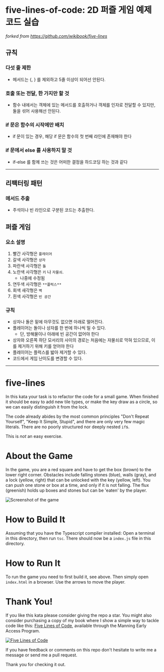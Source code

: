 # five-lines-of-code: 2D 퍼즐 게임 예제 코드 실습

_forked from https://github.com/wikibook/five-lines_

## 규칙

### 다섯 줄 제한

- 메서드는 {, } 를 제외하고 5줄 이상이 되어선 안된다.

### 호출 또는 전달, 한 가지만 할 것

- 함수 내에서는 객체에 있는 메서드를 호출하거나 객체를 인자로 전달할 수 있지만, 둘을 섞어 사용해선 안된다.

### if 문은 함수의 시작에만 배치

- if 문이 있는 경우, 해당 if 문은 함수의 첫 번째 라인에 존재해야 한다

### if 문에서 else 를 사용하지 말 것

- if-else 를 함께 쓰는 것은 어떠한 결정을 하드코딩 하는 것과 같다

---

## 리팩터링 패턴

### 메서드 추출

- 주석이나 빈 라인으로 구분된 코드는 추출한다.

## 퍼즐 게임

### 요소 설명

1. 빨간 사각형은 `플레이어`
2. 갈색 사각형은 `상자`
3. 파란색 사각형은 `돌`
4. 노란색 사각형은 `키` 나 `자물쇠`.
   - 나중에 수정됨
5. 연두색 사각형은 `**플럭스**`
6. 회색 새각형은 `벽`
7. 흰색 사각형은 `빈 공간`

### 규칙

- 상자나 돌은 밑에 아무것도 없으면 아래로 떨어진다.
- 플레이어는 돌이나 상자를 한 번에 하나씩 밀 수 있다.
  - 단, 방해물이나 아래에 빈 공간이 없어야 한다
- 상자와 오른쪽 하단 모서리의 사이의 경로는 처음에는 자물쇠로 막혀 있으므로, 이를 제거하기 위해 키를 얻어야 한다
- 플레이어는 플럭스를 밟아 제거할 수 있다.
- 코드에서 게임 난이도를 변경할 수 있다.

---

# five-lines

In this kata your task is to refactor the code for a small game. When finished it should be easy to add new tile types, or make the key draw as a circle, so we can easily distinguish it from the lock.

The code already abides by the most common principles "Don't Repeat Yourself", "Keep It Simple, Stupid", and there are only very few magic literals. There are no poorly structured nor deeply nested `if`s.

This is _not_ an easy exercise.

# About the Game

In the game, you are a red square and have to get the box (brown) to the lower right corner. Obstacles include falling stones (blue), walls (gray), and a lock (yellow, right) that can be unlocked with the key (yellow, left). You can push one stone or box at a time, and only if it is not falling. The flux (greenish) holds up boxes and stones but can be 'eaten' by the player.

![Screenshot of the game](game.png)

# How to Build It

Assuming that you have the Typescript compiler installed: Open a terminal in this directory, then run `tsc`. There should now be a `index.js` file in this directory.

# How to Run It

To run the game you need to first build it, see above. Then simply open `index.html` in a browser. Use the arrows to move the player.

# Thank You!

If you like this kata please consider giving the repo a star. You might also consider purchasing a copy of my book where I show a simple way to tackle code like this: [Five Lines of Code](https://www.manning.com/books/five-lines-of-code), available through the Manning Early Access Program.

[![Five Lines of Code](frontpage.png)](https://www.manning.com/books/five-lines-of-code)

If you have feedback or comments on this repo don't hesitate to write me a message or send me a pull request.

Thank you for checking it out.
